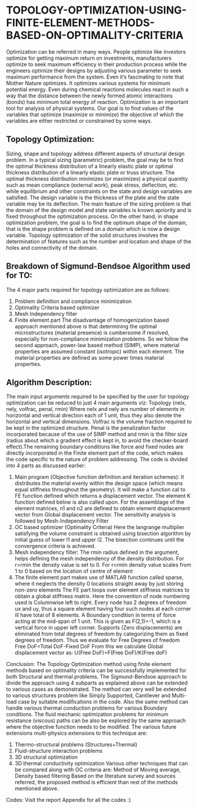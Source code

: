 # TOPOLOGY-OPTIMIZATION-USING-FINITE-ELEMENT-METHODS-BASED-ON-OPTIMALITY-CRITERIA
Optimization can be referred in many ways. People optimize like investors optimize for getting maximum return on investments, manufacturers optimize to seek maximum efficiency in their production process while the engineers optimize their designs by adjusting various parameter to seek maximum performance from the system.
Even it’s fascinating to note that Mother Nature optimizes. It optimizes various systems for minimum potential energy. Even during chemical reactions molecules react in such a way that the distance between the newly formed atomic interactions (bonds) has minimum total energy of reaction.
Optimization is an important tool for analysis of physical systems. Our goal is to find values of the variables that optimize (maximize or minimize) the objective of which the variables are either restricted or constrained by some ways.


## Topology Optimization:
Sizing, shape and topology address different aspects of structural design problem. In a typical sizing (parametric) problem, the goal may be to find the optimal thickness distribution of a linearly elastic plate or optimal thickness distribution of a linearly elastic plate or truss structure. The optimal thickness distribution minimizes (or maximizes) a physical quantity such as mean compliance (external work), peak stress, deflection, etc. while equilibrium and other constraints on the state and design variables are satisfied. The design variable is the thickness of the plate and the state variable may be its deflection. The main feature of the sizing problem is that the domain of the design model and state variables is known apriority and is fixed throughout the optimization process. On the other hand, in shape optimization problem, the goal is to find the optimum shape of the domain, that is the shape problem is defined on a domain which is now a design variable. Topology optimization of the solid structures involves the determination of features such as the number and location and shape of the holes and connectivity of the domain.

## Breakdown of Sigmund-Bendsoe Algorithm used for TO:
The 4 major parts required for topology optimization are as follows:
1. Problem definition and compliance minimization
2. Optimality Criteria based optimizer
3. Mesh Independency filter
4. Finite element part
The disadvantage of homogenization based approach mentioned above is that determining the optimal microstructures (material presence) is cumbersome if resolved, especially for non-compliance minimization problems. So we follow the second approach, power-law based method (SIMP), where material properties are assumed constant (isotropic) within each element. The material properties are defined as some power times material properties.


## Algorithm Description:
The main input arguments required to be specified by the user for topology optimization can be reduced to just 4 main arguments viz:
Topology (nelx, nely, volfrac, penal, rmin)
Where nelx and nely are number of elements in horizontal and vertical direction each of 1 unit, thus they also denote the horizontal and vertical dimensions.
Volfrac is the volume fraction required to be kept in the optimized structure.
Penal is the penalization factor incorporated because of the use of SIMP method and rmin is the filter size (radius about which a gradient effect is kept in, to avoid the checker-board effect).The remaining boundary conditions like force and fixed nodes are directly incorporated in the Finite element part of the code, which makes the code specific to the nature of problem addressing.
The code is divided into 4 parts as discussed earlier:
1. Main program (Objective function definition and iteration schemes):
It distributes the material evenly within the design space (which means equal stiffness throughout the geometry). It will make a function cal to FE function defined which returns a displacement vector. The element K function defined below is also called upon. For the assemblage of the element matrices, n1 and n2 are defined to obtain element displacement vector from Global displacement vector. The sensitivity analysis is followed by Mesh-Independency Filter
2. OC based optimizer (Optimality Criteria)
Here the langrange multiplier satisfying the volume constraint is obtained using bisection algorithm by initial guess of lower l1 and upper l2. The bisection continues until the convergence criteria is achieved.
3. Mesh independency filter:
The rmin radius defined in the argument, helps defining the mesh independency of the density distribution. For r>rmin the density value is set to 0. For r<rmin density value scales from 1 to 0 based on the location of centre of element
4. The finite element part makes use of MATLAB function called sparse, where it neglects the density 0 locations straight away by just storing non-zero elements
The FE part loops over element stiffness matrices to obtain a global stiffness matrix. Here the convention of node numbering used is Columnwise left to right.
Every node has 2 degrees of freedom ux and uy, thus a square element having four such nodes at each corner ill have total of 8 elements.
A Boundary condition in terms of force acting at the mid-span of 1 unit. This is given as F(2,1)=-1, which is a vertical force in upper left corner.
Supports (Zero displacements) are eliminated from total degrees of freedom by categorizing them as fixed degrees of freedom.
Thus we evaluate for Free Degrees of freedom
Free DoF=Total DoF-Fixed DoF
From this we calculate Global displacement vector as:
U(Free DoF)=F(Free DoF)/K(Free doF)



Conclusion:
The Topology Optimization method using finite element methods based on optimality criteria can be successfully implemented for both Structural and thermal problems.
The Sigmund-Bendsoe approach to divide the approach using 4 subparts as explained above can be extended to various cases as demonstrated.
The method can very well be extended to various structures problem like Simply Supported, Cantilever and Multi-load case by suitable modifications in the code.
Also the same method can handle various thermal conduction problems for various Boundary conditions. The fluid mechanic optimization problems for minimum resistance (viscous) paths can be also be explored by the same approach where the objective function needs to be modified.
The various future extensions multi-physics extensions to this technique are:
1. Thermo-structural problems (Structures+Thermal)
2. Fluid-structure interaction problems
3. 3D structural optimization
4. 3D thermal conductivity optimization
Various other techniques that can be compared along with OC criteria are:
Method of Moving average, Density based filtering
Based on the literature survey and sources referred, the proposed method is efficient than rest of the methods mentioned above.


Codes:
Visit the report Appendix for all the codes :)
